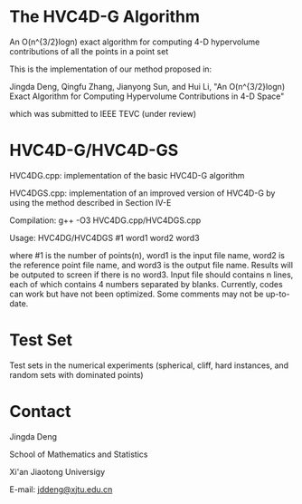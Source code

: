 # The HVC4D-G Algorithm
An O(n^{3/2}logn) exact algorithm for computing 4-D hypervolume contributions of all the points in a point set

This is the implementation of our method proposed in:

Jingda Deng, Qingfu Zhang, Jianyong Sun, and Hui Li, "An O(n^{3/2}logn) Exact Algorithm for Computing Hypervolume Contributions in 4-D Space"

which was submitted to IEEE TEVC (under review)

# HVC4D-G/HVC4D-GS
HVC4DG.cpp: implementation of the basic HVC4D-G algorithm

HVC4DGS.cpp: implementation of an improved version of HVC4D-G by using the method described in Section IV-E

Compilation: g++ -O3 HVC4DG.cpp/HVC4DGS.cpp

Usage: HVC4DG/HVC4DGS #1 word1 word2 word3

where #1 is the number of points(n), word1 is the input file name, word2 is the reference point file name, and word3 is the output file name. Results will be outputed to screen if there is no word3. Input file should contains n lines, each of which contains 4 numbers separated by blanks. Currently, codes can work but have not been optimized. Some comments may not be up-to-date.

# Test Set
Test sets in the numerical experiments (spherical, cliff, hard instances, and random sets with dominated points)
# Contact
Jingda Deng

School of Mathematics and Statistics

Xi'an Jiaotong Universigy

E-mail: jddeng@xjtu.edu.cn
